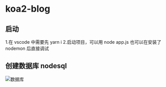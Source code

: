 # koa2-blog

## 启动

1.在 vscode 中需要先 yarn i 2.启动项目，可以用 node app.js 也可以在安装了 nodemon 后直接调试

## 创建数据库 nodesql

![数据库](https://github.com/leejungyong/koa2-blog-sample/tree/master/public/images/database.png)
